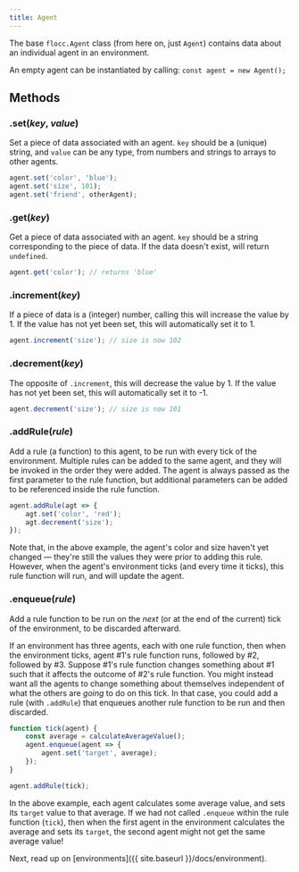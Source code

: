 ```yaml
---
title: Agent
---
```


The base `flocc.Agent` class (from here on, just `Agent`) contains data about an individual agent in an environment.

An empty agent can be instantiated by calling: `const agent = new Agent();`

## Methods

### .set(_key_, _value_)

Set a piece of data associated with an agent. `key` should be a (unique) string, and `value` can be any type, from numbers and strings to arrays to other agents.

```js
agent.set('color', 'blue');
agent.set('size', 101);
agent.set('friend', otherAgent);
```

### .get(_key_)

Get a piece of data associated with an agent. `key` should be a string corresponding to the piece of data. If the data doesn't exist, will return `undefined`.

```.js
agent.get('color'); // returns 'blue'
```

### .increment(_key_)

If a piece of data is a (integer) number, calling this will increase the value by 1. If the value has not yet been set, this will automatically set it to 1.

```js
agent.increment('size'); // size is now 102
```

### .decrement(_key_)

The opposite of `.increment`, this will decrease the value by 1. If the value has not yet been set, this will automatically set it to -1.

```js
agent.decrement('size'); // size is now 101
```

### .addRule(_rule_)

Add a rule (a function) to this agent, to be run with every tick of the environment. Multiple rules can be added to the same agent, and they will be invoked in the order they were added. The agent is always passed as the first parameter to the rule function, but additional parameters can be added to be referenced inside the rule function.

```js
agent.addRule(agt => {
    agt.set('color', 'red');
    agt.decrement('size');
});
```

Note that, in the above example, the agent's color and size haven't yet changed &mdash; they're still the values they were prior to adding this rule. However, when the agent's environment ticks (and every time it ticks), this rule function will run, and will update the agent.

### .enqueue(_rule_)

Add a rule function to be run on the _next_ (or at the end of the current) tick of the environment, to be discarded afterward.

If an environment has three agents, each with one rule function, then when the environment ticks, agent #1's rule function runs, followed by #2, followed by #3. Suppose #1's rule function changes something about #1 such that it affects the outcome of #2's rule function. You might instead want all the agents to change something about themselves independent of what the others are _going_ to do on this tick. In that case, you could add a rule (with `.addRule`) that enqueues another rule function to be run and then discarded.

```js
function tick(agent) {
    const average = calculateAverageValue();
    agent.enqueue(agent => {
        agent.set('target', average);
    });
}

agent.addRule(tick);
```

In the above example, each agent calculates some average value, and sets its `target` value to that average. If we had not called `.enqueue` within the rule function (`tick`), then when the first agent in the environment calculates the average and sets its `target`, the second agent might not get the same average value!

Next, read up on [environments]({{ site.baseurl }}/docs/environment).